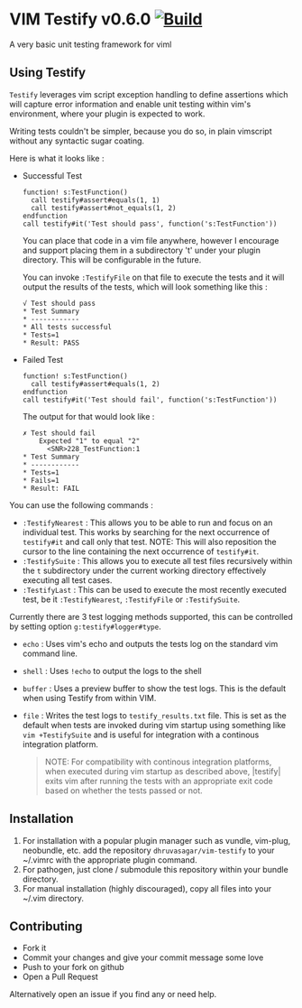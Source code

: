 # VIM Testify v0.6.0 [![Build](https://github.com/dhruvasagar/vim-testify/actions/workflows/ci.yml/badge.svg)](https://github.com/dhruvasagar/vim-testify/actions/workflows/ci.yml)

A very basic unit testing framework for viml

## Using Testify

`Testify` leverages vim script exception handling to define assertions which
will capture error information and enable unit testing within vim's
environment, where your plugin is expected to work.

Writing tests couldn't be simpler, because you do so, in plain vimscript
without any syntactic sugar coating.

Here is what it looks like :

- Successful Test

  ```vim
  function! s:TestFunction()
    call testify#assert#equals(1, 1)
    call testify#assert#not_equals(1, 2)
  endfunction
  call testify#it('Test should pass', function('s:TestFunction'))
  ```

  You can place that code in a vim file anywhere, however I encourage and
  support placing them in a subdirectory 't' under your plugin directory.
  This will be configurable in the future.

  You can invoke `:TestifyFile` on that file to execute the tests and it will
  output the results of the tests, which will look something like this :

  ```testify
  √ Test should pass
  * Test Summary
  * ------------
  * All tests successful
  * Tests=1
  * Result: PASS
  ```

- Failed Test

  ```vim
  function! s:TestFunction()
    call testify#assert#equals(1, 2)
  endfunction
  call testify#it('Test should fail', function('s:TestFunction'))
  ```

  The output for that would look like :

  ```testify
  ✗ Test should fail
      Expected "1" to equal "2"
        <SNR>228_TestFunction:1
  * Test Summary
  * ------------
  * Tests=1
  * Fails=1
  * Result: FAIL
  ```

You can use the following commands :

- `:TestifyNearest` : This allows you to be able to run and focus on an
  individual test. This works by searching for the next
  occurrence of `testify#it` and call only that test.
  NOTE: This will also reposition the cursor to the line
  containing the next occurrence of `testify#it`.
- `:TestifySuite` : This allows you to execute all test files recursively
  within the `t` subdirectory under the current working
  directory effectively executing all test cases.
- `:TestifyLast` : This can be used to execute the most recently executed
  test, be it `:TestifyNearest`, `:TestifyFile` or
  `:TestifySuite`.

Currently there are 3 test logging methods supported, this can be controlled
by setting option `g:testify#logger#type`.

- `echo` : Uses vim's echo and outputs the tests log on the standard vim
  command line.
- `shell` : Uses `!echo` to output the logs to the shell
- `buffer` : Uses a preview buffer to show the test logs. This is the default
  when using Testify from within VIM.
- `file` : Writes the test logs to `testify_results.txt` file. This is set as
  the default when tests are invoked during vim startup using something
  like `vim +TestifySuite` and is useful for integration with a continous
  integration platform.

  > NOTE: For compatibility with continous integration platforms,
  > when executed during vim startup as described above, |testify|
  > exits vim after running the tests with an appropriate exit code
  > based on whether the tests passed or not.

## Installation

1. For installation with a popular plugin manager such as vundle, vim-plug,
   neobundle, etc. add the repository `dhruvasagar/vim-testify` to your
   ~/.vimrc with the appropriate plugin command.
2. For pathogen, just clone / submodule this repository within your bundle
   directory.
3. For manual installation (highly discouraged), copy all files into your
   ~/.vim directory.

## Contributing

- Fork it
- Commit your changes and give your commit message some love
- Push to your fork on github
- Open a Pull Request

Alternatively open an issue if you find any or need help.
